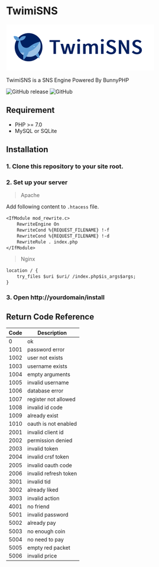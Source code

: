 # TwimiSNS

![MineBlog](static/img/logo.png?raw=true)

TwimiSNS is a SNS Engine Powered By BunnyPHP

![GitHub release](https://img.shields.io/github/release/ivanlulyf/twimisns.svg?color=brightgreen)
![GitHub](https://img.shields.io/github/license/ivanlulyf/twimisns.svg?color=blue)

## Requirement

* PHP >= 7.0
* MySQL or SQLite


## Installation

### 1. Clone this repository to your site root.

### 2. Set up your server
> Apache

Add following content to ```.htacess``` file.

```
<IfModule mod_rewrite.c>
    RewriteEngine On
    RewriteCond %{REQUEST_FILENAME} !-f
    RewriteCond %{REQUEST_FILENAME} !-d
    RewriteRule . index.php
</IfModule>
```


> Nginx

```
location / {
    try_files $uri $uri/ /index.php$is_args$args;
}
```

### 3. Open http://yourdomain/install

## Return Code Reference

|  Code  | Description |
|------- |-------------|
|0       |ok           |
|1001    |password error|
|1002    |user not exists|
|1003    |username exists|
|1004    |empty arguments|
|1005    |invalid username|
|1006    |database error|
|1007    |register not allowed|
|1008    |invalid id code|
|1009    |already exist|
|1010    |oauth is not enabled|
|2001    |invalid client id|
|2002    |permission denied|
|2003    |invalid token|
|2004    |invalid crsf token|
|2005    |invalid oauth code|
|2006    |invalid refresh token|
|3001    |invalid tid|
|3002    |already liked|
|3003    |invalid action|
|4001    |no friend|
|5001    |invalid password|
|5002    |already pay|
|5003    |no enough coin|
|5004    |no need to pay|
|5005    |empty red packet|
|5006    |invalid price|